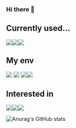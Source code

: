 ### Hi there 👋

## Currently used...
<img src="https://img.shields.io/badge/C-A8B9CC?style=flat-square&logo=C&logoColor=white"/><img src="https://img.shields.io/badge/C++-00599C?style=flat-square&logo=C%2B%2B&logoColor=white"/><img src="https://img.shields.io/badge/Python-3776AB?style=flat-square&logo=Python&logoColor=white"/>

## My env
<img src="https://shields.io/badge/MacOS--9cf?logo=Apple&style=social&logo=MacOS&logoColor=white"/>
<img src="https://img.shields.io/badge/Ubuntu-E95420?style=flat-square&logo=Ubuntu&logoColor=white"/>
<img src="https://img.shields.io/badge/PyCharm-000000?style=flat-square&logo=PyCharm&logoColor=white"/><img src="https://img.shields.io/badge/Visual Studio Code-007ACC?style=flat-square&logo=Visual Studio Code&logoColor=white"/>

## Interested in
<img src="https://img.shields.io/badge/django-092E20?style=flat-square&logo=django&logoColor=white"/><img src="https://img.shields.io/badge/Swift-F05138?style=flat-square&logo=Swift&logoColor=white"/><img src="https://img.shields.io/badge/Typescript-3178C6?style=flat-square&logo=Typescript&logoColor=white"/>


![Anurag's GitHub stats](https://github-readme-stats.vercel.app/api?username=seo-wo&show_icons=true&theme=radical)
